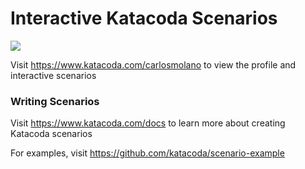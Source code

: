 # Interactive Katacoda Scenarios

[![](http://shields.katacoda.com/katacoda/carlosmolano/count.svg)](https://www.katacoda.com/carlosmolano "Get your profile on Katacoda.com")

Visit https://www.katacoda.com/carlosmolano to view the profile and interactive scenarios

### Writing Scenarios
Visit https://www.katacoda.com/docs to learn more about creating Katacoda scenarios

For examples, visit https://github.com/katacoda/scenario-example
